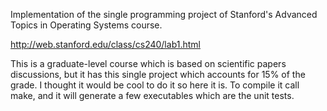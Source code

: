 Implementation of the single programming project of Stanford's Advanced Topics in Operating Systems course. <br />

http://web.stanford.edu/class/cs240/lab1.html
<br />

This is a graduate-level course which is based on scientific papers discussions, but it has this single
project which accounts for 15% of the grade. I thought it would be cool to do it so here it is. To compile
it call make, and it will generate a few executables which are the unit tests.